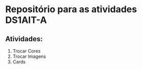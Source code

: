 # Repositório para as atividades DS1AIT-A
## Atividades:
1. Trocar Cores
2. Trocar Imagens
3. Cards
